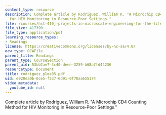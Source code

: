 ```yaml
---
content_type: resource
description: Complete article by Rodriguez, William R. "A Microchip CD4 Counting Method
  for HIV Monitoring in Resource-Poor Settings."
file: /courses/hst-410j-projects-in-microscale-engineering-for-the-life-sciences-spring-2007/e920ea0b0ce5f5376d910f78aa655174_rodriguez_plos05.pdf
file_size: 417390
file_type: application/pdf
learning_resource_types:
- Readings
license: https://creativecommons.org/licenses/by-nc-sa/4.0/
ocw_type: OCWFile
parent_title: Readings
parent_type: CourseSection
parent_uid: 53bb2ae7-3c40-deee-3259-b68a7fd44236
resourcetype: Document
title: rodriguez_plos05.pdf
uid: e920ea0b-0ce5-f537-6d91-0f78aa655174
video_metadata:
  youtube_id: null
---
```

Complete article by Rodriguez, William R. "A Microchip CD4 Counting Method for HIV Monitoring in Resource-Poor Settings."